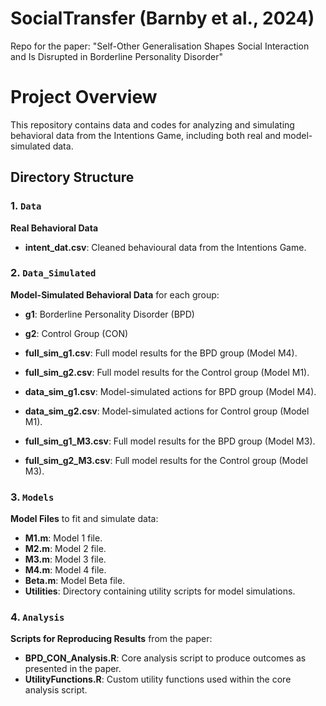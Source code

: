 # SocialTransfer (Barnby et al., 2024)
Repo for the paper: "Self-Other Generalisation Shapes Social Interaction and Is Disrupted in Borderline Personality Disorder"

# Project Overview

This repository contains data and codes for analyzing and simulating behavioral data from the Intentions Game, including both real and model-simulated data.

## Directory Structure

### 1. `Data`
**Real Behavioral Data**

- **intent_dat.csv**: Cleaned behavioural data from the Intentions Game.

### 2. `Data_Simulated`
**Model-Simulated Behavioral Data** for each group:
  - **g1**: Borderline Personality Disorder (BPD)
  - **g2**: Control Group (CON)

- **full_sim_g1.csv**: Full model results for the BPD group (Model M4).
- **full_sim_g2.csv**: Full model results for the Control group (Model M1).
- **data_sim_g1.csv**: Model-simulated actions for BPD group (Model M4).
- **data_sim_g2.csv**: Model-simulated actions for Control group (Model M1).
- **full_sim_g1_M3.csv**: Full model results for the BPD group (Model M3).
- **full_sim_g2_M3.csv**: Full model results for the Control group (Model M3).

### 3. `Models`
**Model Files** to fit and simulate data:

- **M1.m**: Model 1 file.
- **M2.m**: Model 2 file.
- **M3.m**: Model 3 file.
- **M4.m**: Model 4 file.
- **Beta.m**: Model Beta file.
- **Utilities**: Directory containing utility scripts for model simulations.

### 4. `Analysis`
**Scripts for Reproducing Results** from the paper:

- **BPD_CON_Analysis.R**: Core analysis script to produce outcomes as presented in the paper.
- **UtilityFunctions.R**: Custom utility functions used within the core analysis script.
    
